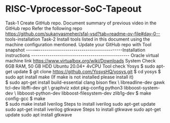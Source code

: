 # RISC-Vprocessor-SoC-Tapeout
Task-1 Create GitHub repo. Document summary of previous video in the GitHub repo 
Refer the following repo https://github.com/sukanyasmeher/sfal-vsd?tab=readme-ov-file#day-0--
tools-installation 
Task-2 Install tools listed in this document using the machine configuration mentioned. Update 
your GitHub repo with Tool snapshot ----—-----------------------------------------Installation instructions ------------------------------------------------ 
Oracle virtual machine link 
https://www.virtualbox.org/wiki/Downloads 
System Check 
6GB RAM, 50 GB HDD 
Ubuntu 20.04+ 
4vCPU 
Tool check 
Yosys 
$ sudo apt-get update 
$ git clone https://github.com/YosysHQ/yosys.git 
$ cd yosys 
$ sudo apt install make (If make is not installed please install it)  
$ sudo apt-get install build-essential clang bison flex \ 
libreadline-dev gawk tcl-dev libffi-dev git \ 
graphviz xdot pkg-config python3 libboost-system-dev \ 
libboost-python-dev libboost-filesystem-dev zlib1g-dev 
$ make config-gcc 
$ make  
$ sudo make install 
Iverilog 
Steps to install iverilog 
sudo apt-get update 
sudo apt-get install iverilog 
gtkwave 
Steps to install gtkwave 
sudo apt-get update 
sudo apt install gtkwave 
